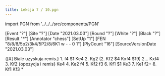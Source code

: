 ```yaml
---
title: Lekcja 7 / 10.pgn
---
```


import PGN from '../../../src/components/PGN'

<PGN>
﻿[Event "?"]
[Site "?"]
[Date "2021.03.03"]
[Round "?"]
[White "?"]
[Black "?"]
[Result "*"]
[Annotator "chess"]
[SetUp "1"]
[FEN "8/8/8/5p2/3k4/5P2/8/6K1 w - - 0 1"]
[PlyCount "16"]
[SourceVersionDate "2021.03.03"]

 {[#] Biale uzyskuja remis.} 1. f4 $1 Ke4 2. Kg2 (2. Kf2 $4 Kxf4 $19) 2... Kxf4 3. Kf2 {opozycja i remis} Ke4 4. Ke2 f4 5. Kf2 f3 6. Kf1 $1 Ke3 7. Ke1 f2+ 8. Kf1 Kf3 *


</PGN>
